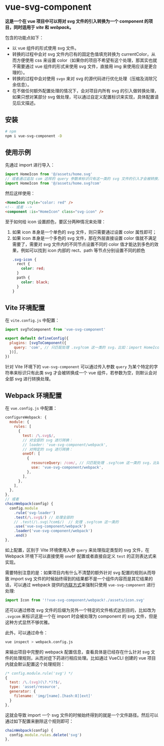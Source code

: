 # vue-svg-component
**这是一个在 vue 项目中可以将对 svg 文件的引入转换为一个 component 的项目，同时适用于 *vite* 和 *webpack*。**

包含的功能点如下：
* 以 vue 组件的形式使用 svg 文件。
* 转换的过程中会对 svg 文件内已有的固定色值填充转换为 currentColor，从而方便使用 css 来设置 color（如果你的项目不希望有这个处理，那其实也就不需要通过 vue 组件的形式来使用 svg 文件，直接用 img 来使用应该是更合理的）。
* 转换的过程中会对使用 `svgo` 来对 svg 的源代码进行优化处理（压缩及消除冗余信息）。
* 在不做任何额外配置处理的情况下，会对项目内所有 svg 的引入做转换处理，如果只想对某部分 svg 做处理，可以通过自定义配置标识来实现，具体配置请见后文描述。

## 安装
```sh
# npm
npm i vue-svg-component -D
```

## 使用示例
先通过 import 进行导入：
```js
import HomeIcon from '@/assets/home.svg'
// 或者通过追加 com 这样的 query 参数来标识只有这一类的 svg 文件的引入才会被转换为一个组件
import HomeIcon from '@/assets/home.svg?com'
```
然后这样使用：
```html
<HomeIcon style="color: red" />
<!-- 或者 -->
<component :is="HomeIcon" class="svg-icon" />
```
至于如何给 icon 设置颜色，要区分两种情况来处理：
1. 如果 icon 本身是一个单色的 svg 文件，则只需要通过设置 color 属性即可；
2. 如果 icon 本身是一个多色的 svg 文件，那在外层直接设置 color 值就不满足需要了，需要对 svg 文件内的不同节点设置不同的 color 值才能达到多色的效果，例如可以找到 icon 内部的 rect、path 等节点分别设置不同的颜色
    ```css
    .svg-icon {
      rect {
        color: red;
      }
      path {
        color: black;
      }
    }
    ```

## Vite 环境配置
在 `vite.config.js` 中配置：
```js
import svgToComponent from 'vue-svg-component'

export default defineConfig({
  plugins: [svgToComponent({
    query: 'com', // 只匹配处理 .svg?com 这一类的 svg，比如：import HomeIcon from '@/assets/home.svg?com'
  })],
})
```
针对 Vite 环境下的 `vue-svg-component` 可以通过传入参数 `query` 为某个特定的字符串来标识只有此类 svg 才会被转换成一个 vue 组件，若参数为空，则默认会对全部 svg 进行转换处理。

## Webpack 环境配置
在 `vue.config.js` 中配置：
```js
configureWebpack: {
  module: {
    rules: [
      {
        test: /\.svg$/,
        // 对全部的 svg 进行转换：
        // loader: 'vue-svg-component/webpack',
        // 对特定的 svg 进行转换：
        oneOf: [
          {
            resourceQuery: /com/, // 只匹配处理 .svg?com 这一类的 svg，比如：import HomeIcon from '@/assets/home.svg?com'
            use: 'vue-svg-component/webpack',
          },
        ],
      },
    ],
  },
},
// 或者
chainWebpack(config) {
  config.module
    .rule('svg-loader')
    .test(/\.svg$/) // 处理全部的
    // .test(/\.svg\?com$/)  // 处理 .svg?com 这一类的
    .use('vue-svg-component/webpack')
    .loader('vue-svg-component/webpack')
    .end()
},
```
如上配置，区别于 Vite 环境使用入参 `query` 来处理指定类型的 svg 文件，在 Webpack 环境下可以直接使用 `oneOf` 配置或者直接自定义 `test` 的正则表达式来实现。

需要特别注意的是：如果项目内有什么不清楚的额外针对 svg 配置的规则从而导致 import svg 文件的时候始终得到的结果都不是一个组件内容而是其它结果的话，可以通过 webpack 提供的[内联方式](https://www.webpackjs.com/concepts/loaders/#inline)来强制只使用 `vue-svg-component` 进行处理:
```js
import Icon from '!!vue-svg-component/webpack!./assets/icon.svg'
```
还可以通过修改 svg 文件的后缀为另外一个特定的文件格式达到目的，比如改为 `.svgcom` 来标识这是一个在 import 时会被处理为 component 的 svg 文件，但是这种方式显然不够优雅。

此外，可以通过命令：
```sh
vue inspect > webpack.config.js
```
来输出项目中完整的 webpack 配置信息，查看具体是已经存在什么针对 svg 文件的处理规则，从而对症下药进行相应处理。比如通过 VueCLI 创建的 vue 项目内就会默认配置这个处理规则：
```js
/* config.module.rule('svg') */
{
  test: /\.(svg)(\?.*)?$/,
  type: 'asset/resource',
  generator: {
    filename: 'img/[name].[hash:8][ext]'
  }
},
```
这就会导致 import 一个 svg 文件的时候始终得到的就是一个文件路径。然后可以通过如下配置来删除这个规则即可：
```js
chainWebpack(config) {
  config.module.rules.delete('svg')
},
```